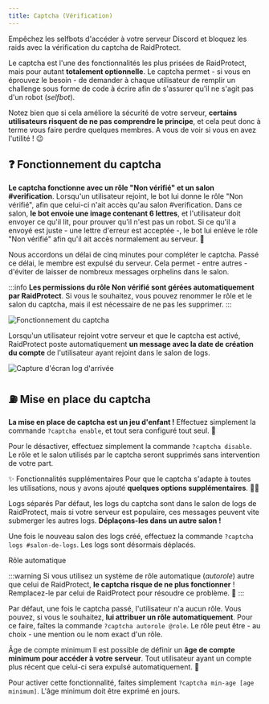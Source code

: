 ```yaml
---
title: Captcha (Vérification)
---
```


Empêchez les selfbots d'accéder à votre serveur Discord et bloquez les raids avec la vérification du captcha de RaidProtect.

Le captcha est l'une des fonctionnalités les plus prisées de RaidProtect, mais pour autant **totalement optionnelle**. Le captcha permet - si vous en éprouvez le besoin - de demander à chaque utilisateur de remplir un challenge sous forme de code à écrire afin de s'assurer qu'il ne s'agit pas d'un robot (_selfbot_).

Notez bien que si cela améliore la sécurité de votre serveur, **certains utilisateurs risquent de ne pas comprendre le principe**, et cela peut donc à terme vous faire perdre quelques membres. A vous de voir si vous en avez l'utilité ! 😉 

## ❓ Fonctionnement du captcha
**Le captcha fonctionne avec un rôle "Non vérifié" et un salon #verification**. Lorsqu'un utilisateur rejoint, le bot lui donne le rôle "Non vérifié", afin que celui-ci n'ait accès qu'au salon #verification. Dans ce salon, **le bot envoie une image contenant 6 lettres**, et l'utilisateur doit envoyer ce qu'il lit, pour prouver qu'il n'est pas un robot. Si ce qu'il a envoyé est juste - une lettre d'erreur est acceptée -, le bot lui enlève le rôle "Non vérifié" afin qu'il ait accès normalement au serveur. 👾 

Nous accordons un délai de cinq minutes pour compléter le captcha. Passé ce délai, le membre est expulsé du serveur. Cela permet - entre autres - d'éviter de laisser de nombreux messages orphelins dans le salon.

:::info **Les permissions du rôle Non vérifié sont gérées automatiquement par RaidProtect**. Si vous le souhaitez, vous pouvez renommer le rôle et le salon du captcha, mais il est nécessaire de ne pas les supprimer.
:::

![Fonctionnement du captcha](versioned_docs/version-3.0.0/assets/captcha-raidprotect.gif)

Lorsqu'un utilisateur rejoint votre serveur et que le captcha est activé, RaidProtect poste automatiquement **un message avec la date de création du compte** de l'utilisateur ayant rejoint dans le salon de logs.

![Capture d'écran log d'arrivée](versioned_docs/version-3.0.0/assets/log-join-captcha-raidprotect.png)

## ⛽ Mise en place du captcha
**La mise en place de captcha est un jeu d'enfant !** Effectuez simplement la commande `?captcha enable`, et tout sera configuré tout seul. 🎩 

Pour le désactiver, effectuez simplement la commande `?captcha disable`. Le rôle et le salon utilisés par le captcha seront supprimés sans intervention de votre part.

✨ Fonctionnalités supplémentaires
Pour que le captcha s'adapte à toutes les utilisations, nous y avons ajouté **quelques options supplémentaires**. 🦸‍♂️ 

Logs séparés
Par défaut, les logs du captcha sont dans le salon de logs de RaidProtect, mais si votre serveur est populaire, ces messages peuvent vite submerger les autres logs. **Déplaçons-les dans un autre salon !**

Une fois le nouveau salon des logs créé, effectuez la commande `?captcha logs #salon-de-logs`. Les logs sont désormais déplacés.

Rôle automatique

:::warning Si vous utilisez un système de rôle automatique (_autorole_) autre que celui de RaidProtect, **le captcha risque de ne plus fonctionner** ! Remplacez-le par celui de RaidProtect pour résoudre ce problème. 👷 
:::

Par défaut, une fois le captcha passé, l'utilisateur n'a aucun rôle. Vous pouvez, si vous le souhaitez, **lui attribuer un rôle automatiquement**. Pour ce faire, faîtes la commande `?captcha autorole @role`. Le rôle peut être - au choix - une mention ou le nom exact d'un rôle. 

Âge de compte minimum 
Il est possible de définir un **âge de compte minimum pour accéder à votre serveur**. Tout utilisateur ayant un compte plus récent que celui-ci sera expulsé automatiquement. 👶 

Pour activer cette fonctionnalité, faites simplement `?captcha min-age [age minimum]`. L'âge minimum doit être exprimé en jours.